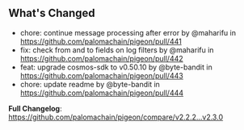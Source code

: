 ## What's Changed
* chore: continue message processing after error by @maharifu in https://github.com/palomachain/pigeon/pull/441
* fix: check from and to fields on log filters by @maharifu in https://github.com/palomachain/pigeon/pull/442
* feat: upgrade cosmos-sdk to v0.50.10 by @byte-bandit in https://github.com/palomachain/pigeon/pull/443
* chore: update readme by @byte-bandit in https://github.com/palomachain/pigeon/pull/444


**Full Changelog**: https://github.com/palomachain/pigeon/compare/v2.2.2...v2.3.0
